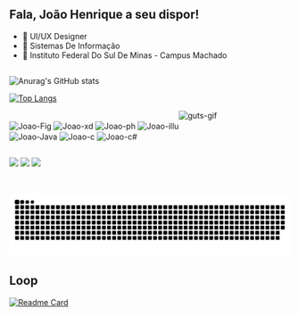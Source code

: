 ## Fala, João Henrique a seu dispor!

- 🔭 UI/UX Designer
- 🌱 Sistemas De Informação
- 🏫 Instituto Federal Do Sul De Minas - Campus Machado

##

  ![Anurag's GitHub stats](https://github-readme-stats.vercel.app/api?username=kkjaokk&show_icons=true&theme=tokyonight)

  [![Top Langs](https://github-readme-stats.vercel.app/api/top-langs/?username=kkjaokk&layout=donut-vertical&theme=tokyonight)](https://github.com/kkjaokk/github-readme-stats)

<img align="right" alt="guts-gif" height="150" width="200" src= "https://media.discordapp.net/attachments/1144873242801213482/1231498523476758570/9UZAEbT.gif?ex=66372d60&is=6624b860&hm=3270ea483d207c69cce52ff6f2131463e57ad0f3afe2bbc9ae8af0849cc0d818&=">

  <div style="display: inline_block"><br>
  <img align="center" alt="Joao-Fig" height="30" width="40" src="https://cdn.jsdelivr.net/gh/devicons/devicon@latest/icons/figma/figma-original.svg">
  <img align="center" alt="Joao-xd" height="30" width="40" src="https://cdn.jsdelivr.net/gh/devicons/devicon@latest/icons/xd/xd-original.svg">
  <img align="center" alt="Joao-ph" height="30" width="40" src="https://cdn.jsdelivr.net/gh/devicons/devicon@latest/icons/photoshop/photoshop-original.svg">
  <img align="center" alt="Joao-illu" height="30" width="40" src="https://cdn.jsdelivr.net/gh/devicons/devicon@latest/icons/illustrator/illustrator-plain.svg">
  <img align="center" alt="Joao-Java" height="30" width="40" src="https://cdn.jsdelivr.net/gh/devicons/devicon@latest/icons/java/java-original.svg">
  <img align="center" alt="Joao-c" height="30" width="40" src="https://cdn.jsdelivr.net/gh/devicons/devicon@latest/icons/c/c-original.svg">
  <img align="center" alt="Joao-c#" height="30" width="40" src="https://cdn.jsdelivr.net/gh/devicons/devicon@latest/icons/csharp/csharp-original.svg">
</div>

##

<div> 
  <a href="https://www.instagram.com/kkjao.psd" target="_blank"><img src="https://img.shields.io/badge/-Instagram-%23E4405F?style=for-the-badge&logo=instagram&logoColor=white" target="_blank"></a>
  <a href = "mailto:jh90538@gmail.com"><img src="https://img.shields.io/badge/-Gmail-%23333?style=for-the-badge&logo=gmail&logoColor=white" target="_blank"></a>
  <a href="https://www.linkedin.com/in/jo%C3%A3o-henrique-85a900279?lipi=urn%3Ali%3Apage%3Ad_flagship3_profile_view_base_contact_details%3BCTRmqB4PSxOeeNkQJoWxRA%3D%3D" target="_blank"><img src="https://img.shields.io/badge/-LinkedIn-%230077B5?style=for-the-badge&logo=linkedin&logoColor=white" target="_blank"></a> 
  
</div>

  ![Snake animation](https://github.com/kkjaokk/kkjaokk/blob/output/github-contribution-grid-snake-dark.svg)

## Loop

  [![Readme Card](https://github-readme-stats.vercel.app/api/pin/?username=kkjaokk&theme=tokyonight&repo=Projeto_Loop)](https://github.com/kkjaokk/github-readme-stats)
